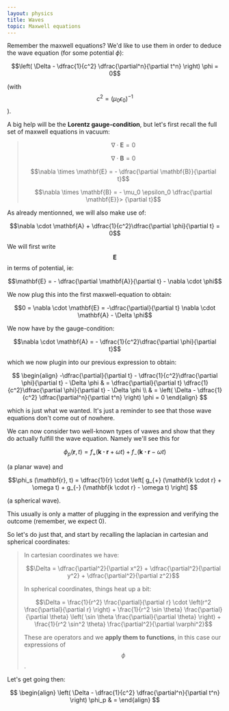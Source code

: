 ```yaml
---
layout: physics
title: Waves
topic: Maxwell equations
---
```



Remember the maxwell equations? We'd like to use them in order to deduce the wave equation (for some potential $\phi$):

$$\left( \Delta - \dfrac{1}{c^2} \dfrac{\partial^n}{\partial t^n} \right) \phi = 0$$

(with $$c^2 = (\mu_0 \epsilon_0)^{-1}$$).

A big help will be the **Lorentz gauge-condition**, but let's first recall the full set of maxwell equations in vacuum:

> $$\nabla \cdot \mathbf{E} = 0$$
> 
> $$\nabla \cdot \mathbf{B} = 0$$
> 
> $$\nabla \times \mathbf{E} = - \dfrac{\partial \mathbf{B}}{\partial t}$$
> 
> $$\nabla \times \mathbf{B} = - \mu_0 \epsilon_0 \dfrac{\partial \mathbf{E}}> {\partial t}$$

As already mentionned, we will also make use of:

$$\nabla \cdot \mathbf{A} + \dfrac{1}{c^2}\dfrac{\partial \phi}{\partial t} = 0$$

We will first write $$\mathbf{E}$$ in terms of potential, ie:

$$\mathbf{E} = - \dfrac{\partial \mathbf{A}}{\partial t} - \nabla \cdot \phi$$

We now plug this into the first maxwell-equation to obtain:

$$0 = \nabla \cdot \mathbf{E} = -\dfrac{\partial}{\partial t} \nabla \cdot \mathbf{A} - \Delta \phi$$

We now have by the gauge-condition:

$$\nabla \cdot \mathbf{A} = - \dfrac{1}{c^2}\dfrac{\partial \phi}{\partial t}$$

which we now plugin into our previous expression to obtain:

$$
\begin{align}
    -\dfrac{\partial}{\partial t} - \dfrac{1}{c^2}\dfrac{\partial \phi}{\partial t} - \Delta \phi & = \dfrac{\partial}{\partial t} \dfrac{1}{c^2}\dfrac{\partial \phi}{\partial t} - \Delta \phi \\
    & = \left( \Delta - \dfrac{1}{c^2} \dfrac{\partial^n}{\partial t^n} \right) \phi = 0
\end{align}
$$

which is just what we wanted. It's just a reminder to see that those wave equations don't come out of nowhere.

We can now consider two well-known types of vawes and show that they do actually fulfill the wave equation. Namely we'll see this for

$$\phi_p (\mathbf{r}, t) = f_{+} (\mathbf{k \cdot r} + \omega t) + f_{-} (\mathbf{k \cdot r} - \omega t)$$

(a planar wave) and

$$\phi_s (\mathbf{r}, t) = \dfrac{1}{r} \cdot \left[ g_{+} (\mathbf{k \cdot r} + \omega t) + g_{-} (\mathbf{k \cdot r} - \omega t) \right] $$

(a spherical wave).

This usually is only a matter of plugging in the expression and verifying the outcome (remember, we expect $0$). 

So let's do just that, and start by recalling the laplacian in cartesian and spherical coordinates:

> In cartesian coordinates we have: 
>
> $$\Delta = \dfrac{\partial^2}{\partial x^2} + \dfrac{\partial^2}{\partial y^2} + \dfrac{\partial^2}{\partial z^2}$$
>
> In spherical coordinates, things heat up a bit:
> 
> $$\Delta = \frac{1}{r^2} \frac{\partial}{\partial r} \cdot \left(r^2 \frac{\partial}{\partial r} \right) + \frac{1}{r^2 \sin \theta} \frac{\partial}{\partial \theta} \left( \sin \theta \frac{\partial}{\partial \theta} \right) + \frac{1}{r^2 \sin^2 \theta} \frac{\partial^2}{\partial \varphi^2}$$
>
> These are operators and we **apply them to functions**, in this case our expressions of $$\phi$$.

Let's get going then:

$$
\begin{align}
    \left( \Delta - \dfrac{1}{c^2} \dfrac{\partial^n}{\partial t^n} \right) \phi_p
    & = 
\end{align}
$$